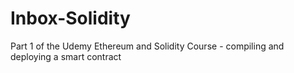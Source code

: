 # Inbox-Solidity
Part 1 of the Udemy Ethereum and Solidity Course - compiling and deploying a smart contract
